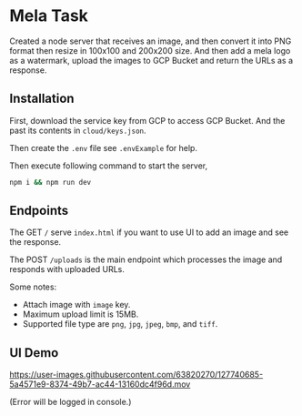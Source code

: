 # Mela Task

Created a node server that receives an image, and then convert it into PNG format then resize in 100x100 and 200x200 size. And then add a mela logo as a watermark, upload the images to GCP Bucket and return the URLs as a response.

## Installation
First, download the service key from GCP to access GCP Bucket. And the past its contents in `cloud/keys.json`.

Then create the `.env` file see `.envExample` for help.

Then execute following command to start the server,
```bash
npm i && npm run dev
```

## Endpoints

The GET `/` serve `index.html` if you want to use UI to add an image and see the response.

The POST `/uploads` is the main endpoint which processes the image and responds with uploaded URLs.

Some notes: 
- Attach image with `image` key.
- Maximum upload limit is 15MB.
- Supported file type are `png`, `jpg`, `jpeg`, `bmp`, and `tiff`.


## UI Demo

https://user-images.githubusercontent.com/63820270/127740685-5a4571e9-8374-49b7-ac44-13160dc4f96d.mov

(Error will be logged in console.)

